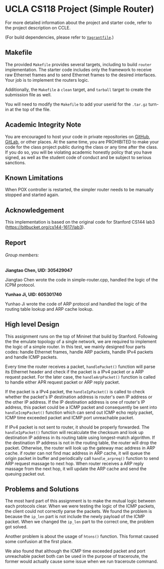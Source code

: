 UCLA CS118 Project (Simple Router)
====================================

For more detailed information about the project and starter code, refer to the project description on CCLE.

(For build dependencies, please refer to [`Vagrantfile`](Vagrantfile).)

## Makefile

The provided `Makefile` provides several targets, including to build `router` implementation.  The starter code includes only the framework to receive raw Ethernet frames and to send Ethernet frames to the desired interfaces.  Your job is to implement the routers logic.

Additionally, the `Makefile` a `clean` target, and `tarball` target to create the submission file as well.

You will need to modify the `Makefile` to add your userid for the `.tar.gz` turn-in at the top of the file.

## Academic Integrity Note

You are encouraged to host your code in private repositories on [GitHub](https://github.com/), [GitLab](https://gitlab.com), or other places.  At the same time, you are PROHIBITED to make your code for the class project public during the class or any time after the class.  If you do so, you will be violating academic honestly policy that you have signed, as well as the student code of conduct and be subject to serious sanctions.

## Known Limitations

When POX controller is restarted, the simpler router needs to be manually stopped and started again.

## Acknowledgement

This implementation is based on the original code for Stanford CS144 lab3 (https://bitbucket.org/cs144-1617/lab3).

## Report

###### Group members:

**Jiangtao Chen, UID: 305429047**

Jiangtao Chen wrote the code in simple-router.cpp, handled the logic of the ICPM protocol.

**Yunhao Ji, UID: 605301740**

Yunhao Ji wrote the code of ARP protocol and handled the logic of the routing table lookup and ARP cache lookup.

## High level Design

This assignment runs on the top of Mininet that build by Stanford. Following the the emulate topology of a single network, we are required to implement the logic of a simple router. In this test, we mainly designed four parts codes: handle Ethernet frames, handle ARP packets, handle IPv4 packets and handle ICMP packets.

Every time the router receives a packet, `handlePacket()` function will parse its Ethernet header and check if the packet is a IPv4 packet or a ARP request packet. For the later case, the `handleArpPacket()` function is called to handle either APR request packet or ARP reply packet.

 If the packet is a IPv4 packet, the `handleIpPacket()` is called to check whether the packet's IP destination address is router's own IP address or  the other IP address. If the IP destination address is one of router's IP address, this packet could be a ICMP packet and consequently be sent into `handleIcmpPacket()` function which can send out ICMP echo reply packet, ICMP time exceeded packet and ICMP port unreachable packet. 

If  IPv4 packet is not sent to router, it should be properly forwarded. The `handleIpPacket()` function will recalculate the checksum and look up destination IP address in its routing table using longest-match algorithm. If the destination IP address is not in the routing table, the router will drop the packet. Otherwise, the router will look up the gateway mac address in ARP cache. if router can not find mac address in ARP cache, it will queue the origin packet in buffer and periodically call `handle_arpreq()` function to send ARP request massage to next hop. When router receives a ARP reply massage from the next hop, it will update the ARP cache and send the queuing packet out.

## Problems and Solutions 

The most hard part of this assignment is to make the mutual logic between each protocols clear. When we were testing the logic of the ICMP packets, the client could not correctly parse the packets. We found the problem is because the  `ip_len` part is not include the newly payload of the ICMP packet. When we changed the `ip_len` part to the correct one, the problem got solved.  

Another problem is about the usage of `htons()` function. This format caused some confusion at the first place.

We also found that although the ICMP time exceeded packet and port unreachable packet both can be used in the purpose of traceroute, the former would actually cause some issue when we run traceroute command. 